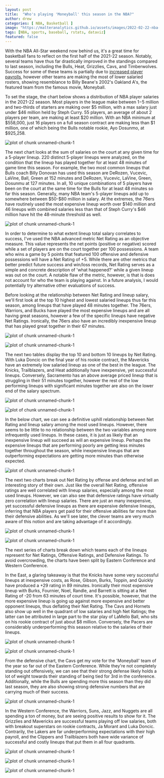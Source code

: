 ```yaml
---
layout: post
title:  "Who's playing 'Moneyball' this season in the NBA?"
author: drew
categories: [ NBA, Basketball ]
image: "https://malteranalytics.github.io/assets/images/2022-02-22-nba-lineups/image10.png"
tags: [NBA, sports, baseball, rstats, dataviz]
featured: false
---
```





With the NBA All-Star weekend now behind us, it's a great time for basketball fans to reflect on the first half of the 2021-22 season.  Notably, several teams have thus far drastically improved in the standings compared to last season, including the Bulls, Heat, Grizzlies, Cavs, and Timberwolves.   Success for some of these teams is partially due to [increased player payrolls](https://hoopshype.com/salaries/), however other teams are making the most of lower salaried rosters, showing resemblance to Billy Beane's 2002's Oakland A's, the featured team from the famous movie, Moneyball.  

To set the stage, the chart below shows a distribution of NBA player salaries in the 2021-22 season.  Most players in the league make between $1-$5 million and two-thirds of starters are making over \$5 million, with a max salary just under \$46 million held by Steph Curry.  55 players, an average of about 2 players per team, are making at least \$20 million.  With an NBA minimum at \$558,000, just 16 players on a full season contract are making less than \$1 million, one of which being the Bulls notable rookie, Ayo Dosunmo, at $925,258.





  

![plot of chunk unnamed-chunk-1](/assets/images/2022-02-22-nba-lineups/image1.png) 


The next chart looks at the sum of salaries on the court at any given time for a 5-player lineup.  220 distinct 5-player lineups were analyzed, on the condition that the lineup has played together for at least 48 minutes of game time this season. For example, the two most common lineups that Bulls coach Billy Donovan has used this season are DeRozen, Vucevic, LaVine, Ball, Green at 152 minutes and DeRozen, Vucevic, LaVine, Green, Dosunmu at 127 minutes.  In all, 10 unique combinations of 5 players have been on the court at the same time for the Bulls for at least 48 minutes so far this season. 
Generally, many NBA team's 5-player lineups add up to somewhere between \$50-\$80 million in salary.  At the extremes, the 76ers have routinely used the most expensive lineup worth over \$140 million and 46 lineups with combined salaries less than that of Steph Curry's $46 million have hit the 48-minute threshold as well. 








![plot of chunk unnamed-chunk-1](/assets/images/2022-02-22-nba-lineups/image2.png) 

In order to determine to what extent lineup total salary correlates to success, I've used the NBA advanced metric Net Rating as an objective measure.  This value represents the net points (positive or negative) scored while a set of players are on the court together per 100 possessions.  A team who wins a game by 5 points that featured 100 offensive and defensive possessions will have a Net Rating of +5. While there are other metrics that better predict future success and win/loss records, Net Rating serves as a simple and concrete description of 'what happened?' while a given lineup was out on the court.  A notable flaw of the metric, however, is that is does not account for who the team is playing against.  In a future analysis, I would potentially try alternative other evaluations of success. 

 
Before looking at the relationship between Net Rating and lineup salary, we'll first look at the top 10 highest and lowest salaried lineups thus far this season, among lineups that have played 48 minutes together.   The 76ers, Warriors, and Bucks have played the most expensive lineups and are all having great seasons, however a few of the specific lineups have negative Net Ratings.  Ironically, the 76ers also have an incredibly inexpensive lineup that has played great together in their 67 minutes. 



![plot of chunk unnamed-chunk-1](/assets/images/2022-02-22-nba-lineups/image3.png) 


![plot of chunk unnamed-chunk-1](/assets/images/2022-02-22-nba-lineups/image4.png) 


The next two tables display the top 10 and bottom 10 lineups by Net Rating.  With Luka Doncic on the final year of his rookie contract, the Mavericks have an extremely low salaried lineup as one of the best in the league.  The Knicks, Trailblazers, and Heat additionally have inexpensive, yet successful lineups.  Conversely, Sacramento has an above average priced lineup that is struggling in their 51 minutes together, however the rest of the low performing lineups with significant minutes together are also on the lower end of the salary spectrum.  



![plot of chunk unnamed-chunk-1](/assets/images/2022-02-22-nba-lineups/image5.png) 


![plot of chunk unnamed-chunk-1](/assets/images/2022-02-22-nba-lineups/image6.png) 


In the below chart, we can see a definitive uphill relationship between Net Rating and lineup salary among the most used lineups.  However, there seems to be little to no relationship between the two variables among more infrequently used lineups.  In these cases, it is just as likely that an inexpensive lineup will succeed as will an expensive lineup.  Perhaps the expensive lineups that are performing poorly are getting less minutes together throughout the season, while inexpensive lineups that are outperforming expectations are getting more minutes than otherwise expected. 




![plot of chunk unnamed-chunk-1](/assets/images/2022-02-22-nba-lineups/image7.png) 



The next two charts break out Net Rating by offense and defense and tell an interesting story of their own.  Just like the overall Net Rating, offensive ratings are well correlated with lineup salaries, especially among the most used lineups.  However, we can also see that defensive ratings have virtually zero correlation with lineup salaries.  There are just an many inexpensive, yet successful defensive lineups as there are expensive defensive lineups, inferring that NBA players get paid for their offensive abilities far more than their defensive abilities.  As we'll see later, the clever teams are very much aware of this notion and are taking advantage of it accordingly. 



![plot of chunk unnamed-chunk-1](/assets/images/2022-02-22-nba-lineups/image8.png) 

![plot of chunk unnamed-chunk-1](/assets/images/2022-02-22-nba-lineups/image9.png) 






The next series of charts break down which teams each of the lineups represent for Net Ratings, Offensive Ratings, and Defensive Ratings.  To avoid overcrowding, the charts have been split by Eastern Conference and Western Conference.  



In the East, a glaring takeaway is that the Knicks have some very successful lineups at inexpensive costs, as Rose, Gibson, Burks, Toppin, and Quickly have produced a +29 rating in 89 minutes.  Ironically their most expensive lineup with Burks, Fournier, Noel, Randle, and Barrett is sitting at a Net Rating of -20 from 63 minutes of court time.  It's possible, however, that the more expensive lineup is going up against more expensive and better opponent lineups, thus deflating their Net Rating.   The Cavs and Hornets also show up well in the quadrant of low salaries and high Net Ratings; the latter can be attributed in large part to the star play of LaMello Ball, who sits on his rookie contract of just about $8 million.   Conversely, the Pacers are considerably underperforming this season relative to the salaries of their lineups. 





![plot of chunk unnamed-chunk-1](/assets/images/2022-02-22-nba-lineups/image10.png) 

![plot of chunk unnamed-chunk-1](/assets/images/2022-02-22-nba-lineups/image11.png) 





From the defensive chart, the Cavs get my vote for the 'Moneyball' team of the year so far out of the Eastern Conference.  While they're not completely standing out offensively, we can see that their strong defense likely holds a lot of weight towards their standing of being tied for 3rd in the conference.   Additionally, while the Bulls are spending more this season than they did last season, they are also showing strong defensive numbers that are carrying much of their success. 


![plot of chunk unnamed-chunk-1](/assets/images/2022-02-22-nba-lineups/image12.png) 



In the Western Conference, the Warriors, Suns, Jazz, and Nuggets are all spending a ton of money, but are seeing positive results to show for it.  The Grizzlies and Mavericks are successful teams playing off low salaries, both with breakout superstars on rookie contracts, Ja Morant and Luka Doncic.   Contrarily, the Lakers are far underperforming expectations with their high payroll, and the Clippers and Trailblazers both have wide variance of successful and costly lineups that put them in all four quadrants. 



![plot of chunk unnamed-chunk-1](/assets/images/2022-02-22-nba-lineups/image13.png) 

![plot of chunk unnamed-chunk-1](/assets/images/2022-02-22-nba-lineups/image14.png) 

![plot of chunk unnamed-chunk-1](/assets/images/2022-02-22-nba-lineups/image15.png) 